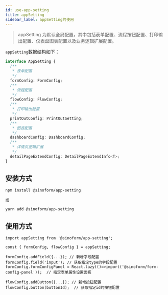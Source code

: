 ```yaml
---
id: use-app-setting
title: appSetting
sidebar_label: appSetting的使用
---
```


> appSetting 为默认全局配置，其中包括表单配置、流程按钮配置、打印输出配置、仪表盘图表配置以及业务逻辑扩展配置。

`appSetting`数据结构如下：

```ts
interface AppSetting {
  /**
   * 表单配置
   */
  formConfig: FormConfig;
  /**
   * 流程配置
   */
  flowConfig: FlowConfig;
  /**
   * 打印输出配置
   */
  printOutConfig: PrintOutSetting;
  /**
   * 图表配置
   */
  dashboardConfig: DashboardConfig;
  /**
   * 详情页逻辑扩展
   */
  detailPageExtendConfig: DetailPageExtendInfo<T>;
}
```

## 安装方式

```shell
npm install @sinoform/app-setting

或

yarn add @sinoform/app-setting
```

## 使用方式

```tsx
import appSetting from '@sinoform/app-setting';

const { formConfig, flowConfig } = appSetting;

formConfig.addField({...}); // 新增字段配置
formConfig.field('input'); // 获取指定type的字段配置
formConfig.formConfigPanel = React.lazy(()=>import('@sinoform/form-config-panel'));  // 指定表单属性设置面板

flowConfig.addButton({...}); // 新增按钮配置
flowConfig.button(buttonId);  // 获取指定id的按钮配置
```
